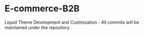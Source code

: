 # E-commerce-B2B
Liquid Theme Development and Custmization - All commits will be maintained under the repository
